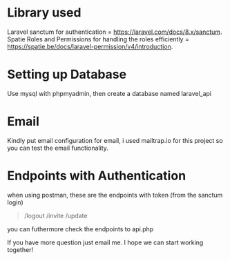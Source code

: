 # Library used

Laravel sanctum for authentication = https://laravel.com/docs/8.x/sanctum.
Spatie Roles and Permissions for handling the roles efficiently = https://spatie.be/docs/laravel-permission/v4/introduction.


# Setting up Database

Use mysql with phpmyadmin, then create a database named laravel_api


# Email

Kindly put email configuration for email, i used mailtrap.io for this project so you can test the email functionality.


# Endpoints with Authentication

when using postman, these are the endpoints with token (from the sanctum login)

> /logout
> /invite
> /update

you can futhermore check the endpoints to api.php


If you have more question just email me. I hope we can start working together!
